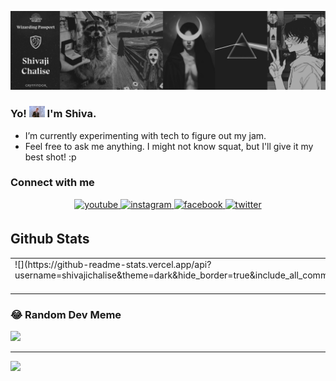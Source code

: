 ![Banner](https://raw.githubusercontent.com/shivajichalise/shivajichalise/main/images/banner.png)

### Yo! <img src="https://github.com/shivajichalise/shivajichalise/blob/main/images/rickastley.gif" width="25"> I'm Shiva.

- I’m currently experimenting with tech to figure out my jam.
- Feel free to ask me anything. I might not know squat, but I'll give it my best shot! :p

### Connect with me

<div align="center">
    <a href="https://www.youtube.com/channel/UCqE0hGR31rln3XShQa6NGFA?sub_confirmation=1" target="_blank">
        <img src=https://img.shields.io/badge/youtube-%23EE4831.svg?&style=for-the-badge&logo=youtube&logoColor=white alt=youtube style="margin-bottom: 5px;" />
    </a>  
    <a href="https://instagram.com/shivajichalise" target="_blank">
        <img src=https://img.shields.io/badge/instagram-%23000000.svg?&style=for-the-badge&logo=instagram&logoColor=white alt=instagram style="margin-bottom: 5px;" />
    </a>
    <a href="https://www.facebook.com/literallyshiv" target="_blank">
        <img src=https://img.shields.io/badge/facebook-%232E87FB.svg?&style=for-the-badge&logo=facebook&logoColor=white alt=facebook style="margin-bottom: 5px;" />
    </a>
    <a href="https://twitter.com/alphaxjr" target="_blank">
        <img src=https://img.shields.io/badge/twitter-%2300acee.svg?&style=for-the-badge&logo=twitter&logoColor=white alt=twitter style="margin-bottom: 5px;" />
    </a>
</div>

## Github Stats

<table>
    <tr>
        <td valign="top" width="50%">
            ![](https://github-readme-stats.vercel.app/api?username=shivajichalise&theme=dark&hide_border=true&include_all_commits=false&count_private=false)<br/>
        </td>
        <td valign="top" width="50%">
            ![](https://github-readme-streak-stats.herokuapp.com/?user=shivajichalise&theme=dark&hide_border=true)<br/>
        </td>
    </tr>
</table>

### 😂 Random Dev Meme

<img src='https://randommeme-five.vercel.app/' style="height: 400px;"/>

---

[![](https://visitcount.itsvg.in/api?id=shivajichalise&icon=0&color=0)](https://visitcount.itsvg.in)
